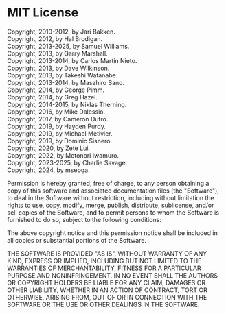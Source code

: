# MIT License

Copyright, 2010-2012, by Jari Bakken.  
Copyright, 2012, by Hal Brodigan.  
Copyright, 2013-2025, by Samuel Williams.  
Copyright, 2013, by Garry Marshall.  
Copyright, 2013-2014, by Carlos Martín Nieto.  
Copyright, 2013, by Dave Wilkinson.  
Copyright, 2013, by Takeshi Watanabe.  
Copyright, 2013-2014, by Masahiro Sano.  
Copyright, 2014, by George Pimm.  
Copyright, 2014, by Greg Hazel.  
Copyright, 2014-2015, by Niklas Therning.  
Copyright, 2016, by Mike Dalessio.  
Copyright, 2017, by Cameron Dutro.  
Copyright, 2019, by Hayden Purdy.  
Copyright, 2019, by Michael Metivier.  
Copyright, 2019, by Dominic Sisnero.  
Copyright, 2020, by Zete Lui.  
Copyright, 2022, by Motonori Iwamuro.  
Copyright, 2023-2025, by Charlie Savage.  
Copyright, 2024, by msepga.  

Permission is hereby granted, free of charge, to any person obtaining a copy
of this software and associated documentation files (the "Software"), to deal
in the Software without restriction, including without limitation the rights
to use, copy, modify, merge, publish, distribute, sublicense, and/or sell
copies of the Software, and to permit persons to whom the Software is
furnished to do so, subject to the following conditions:

The above copyright notice and this permission notice shall be included in all
copies or substantial portions of the Software.

THE SOFTWARE IS PROVIDED "AS IS", WITHOUT WARRANTY OF ANY KIND, EXPRESS OR
IMPLIED, INCLUDING BUT NOT LIMITED TO THE WARRANTIES OF MERCHANTABILITY,
FITNESS FOR A PARTICULAR PURPOSE AND NONINFRINGEMENT. IN NO EVENT SHALL THE
AUTHORS OR COPYRIGHT HOLDERS BE LIABLE FOR ANY CLAIM, DAMAGES OR OTHER
LIABILITY, WHETHER IN AN ACTION OF CONTRACT, TORT OR OTHERWISE, ARISING FROM,
OUT OF OR IN CONNECTION WITH THE SOFTWARE OR THE USE OR OTHER DEALINGS IN THE
SOFTWARE.
